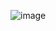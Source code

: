 
![image](https://github.com/g1nkk/HomeWorks/assets/53556562/b7a667b0-f577-4fa8-902a-6a72a3cd1300)

